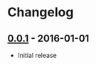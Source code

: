 # Changelog

## [0.0.1](https://github.com/harborapp/harbor-api/releases/tag/v0.0.1) - 2016-01-01

* Initial release
